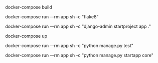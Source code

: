docker-compose build

docker-compose run --rm app sh -c "flake8"

docker-compose run --rm app sh -c "django-admin startproject app ."

docker-compose up

docker-compose run --rm app sh -c "python manage.py test"

docker-compose run --rm app sh -c "python manage.py startapp core"
